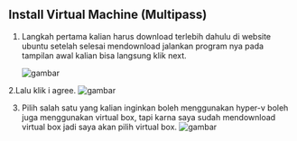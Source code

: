 ## Install Virtual Machine (Multipass)


1. Langkah pertama kalian harus download terlebih dahulu di website ubuntu setelah selesai mendownload jalankan program nya
    pada tampilan awal kalian bisa langsung klik next.

    ![gambar](https://github.com/Daru-Riono/devops22-dumbways-Daru_Riono/blob/main/Week%201/Day%201/Install%20multipass%20dan%20virtual%20box/img/Screenshot%20(57).png?raw=true)


2.Lalu klik i agree.
    ![gambar](https://github.com/Daru-Riono/devops22-dumbways-Daru_Riono/blob/main/Week%201/Day%201/Install%20multipass%20dan%20virtual%20box/img/Screenshot%20(58).png?raw=true)


3. Pilih salah satu yang kalian inginkan boleh menggunakan hyper-v boleh juga menggunakan virtual box, tapi karna saya sudah mendownload virtual box jadi saya akan pilih virtual box.
    ![gambar](https://github.com/Daru-Riono/devops22-dumbways-Daru_Riono/blob/main/Week%201/Day%201/Install%20multipass%20dan%20virtual%20box/img/Screenshot%20(59).png?raw=true)


